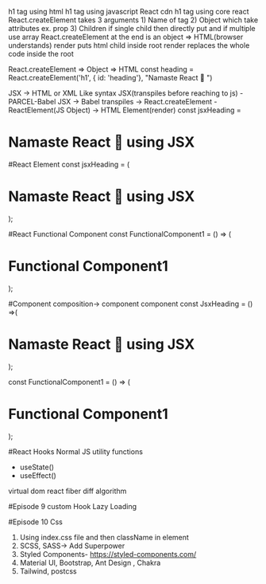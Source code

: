 h1 tag using html
h1 tag using javascript
React cdn 
h1 tag using core react
React.createElement takes 3 arguments 
    1) Name of tag
    2) Object which take attributes ex. prop
    3) Children if single child then directly put and if multiple use array
React.createElement at the end is an object => HTML(browser understands)
render puts html child inside root
render replaces the whole code inside the root



React.createElement => Object => HTML
const heading = React.createElement('h1', { id: 'heading'}, "Namaste React 🚀 ")

JSX -> HTML or XML Like syntax
JSX(transpiles before reaching to js) -PARCEL-Babel
JSX -> Babel transpiles -> React.createElement - ReactElement(JS Object) -> HTML Element(render)
const jsxHeading = <h1 id="heading" className="sid" tabIndex='5'>Namaste React 🚀 using JSX</h1>

#React Element
const jsxHeading = (
    <h1 id="heading" className="sid" tabIndex='5'>
        Namaste React 🚀 using JSX
    </h1>);

#React Functional Component
const FunctionalComponent1 = () => (
    <div id="container">
        <h1 id="heading">Functional Component1</h1>
    </div>
);

#Component composition-> component component
const JsxHeading = () =>(
    <h1 id="heading" className="sid" tabIndex='5'>
        Namaste React 🚀 using JSX
    </h1>);

const FunctionalComponent1 = () => (
    <div id="container">
        <JsxHeading />
        <h1 id="heading1">Functional Component1</h1>
    </div>
);


#React Hooks
Normal JS utility functions
- useState()
- useEffect()

virtual dom
react fiber 
diff algorithm

#Episode 9
custom Hook
Lazy Loading

#Episode 10 
Css
1) Using index.css file and then className in element
2) SCSS, SASS-> Add Superpower
3) Styled Components- https://styled-components.com/
4) Material UI, Bootstrap, Ant Design , Chakra 
4) Tailwind, postcss

